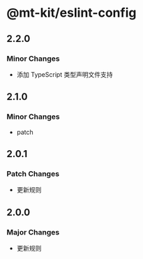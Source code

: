 # @mt-kit/eslint-config

## 2.2.0

### Minor Changes

- 添加 TypeScript 类型声明文件支持

## 2.1.0

### Minor Changes

- patch

## 2.0.1

### Patch Changes

- 更新规则

## 2.0.0

### Major Changes

- 更新规则
